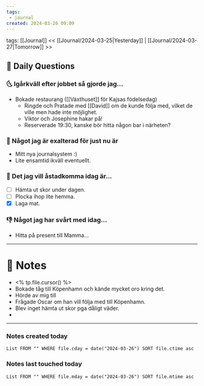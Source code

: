 ```yaml
---
tags:
 - journal
created: 2024-03-26 09:09
---
```

tags: [[Journal]]
<< [[Journal/2024-03-25|Yesterday]] | [[Journal/2024-03-27|Tomorrow]] >>
## 📅 Daily Questions
### 🌜 Igårkväll efter jobbet så gjorde jag...
- Bokade restaurang ([[Växthuset]] för Kajsas födelsedag)
	- Ringde och Pratade med [[David]] om de kunde följa med, vilket de ville men hade inte möjlighet.
	- Viktor och Josephine hakar på!
	- Reserverade 19:30, kanske bör hitta någon bar i närheten? 

### 🙌 Något jag är exalterad för just nu är
- Mitt nya journalsystem :)
- Lite ensamtid ikväll eventuellt.

### 🚀 Det jag vill åstadkomma idag är...

- [ ] Hämta ut skor under dagen.
- [ ] Plocka ihop lite hemma.
- [x] Laga mat.

### 👎 Något jag har svårt med idag...
- Hitta på present till Mamma...

---
# 📝 Notes
- <% tp.file.cursor() %>
- Bokade tåg till Köpenhamn och kände mycket oro kring det.
- Hörde av mig till 
- Frågade Oscar om han vill följa med till Köpenhamn.
- Blev inget hämta ut skor pga dåligt väder.
- 

---
### Notes created today
```dataview
List FROM "" WHERE file.cday = date("2024-03-26") SORT file.ctime asc
```
### Notes last touched today
```dataview
List FROM "" WHERE file.mday = date("2024-03-26") SORT file.mtime asc
```